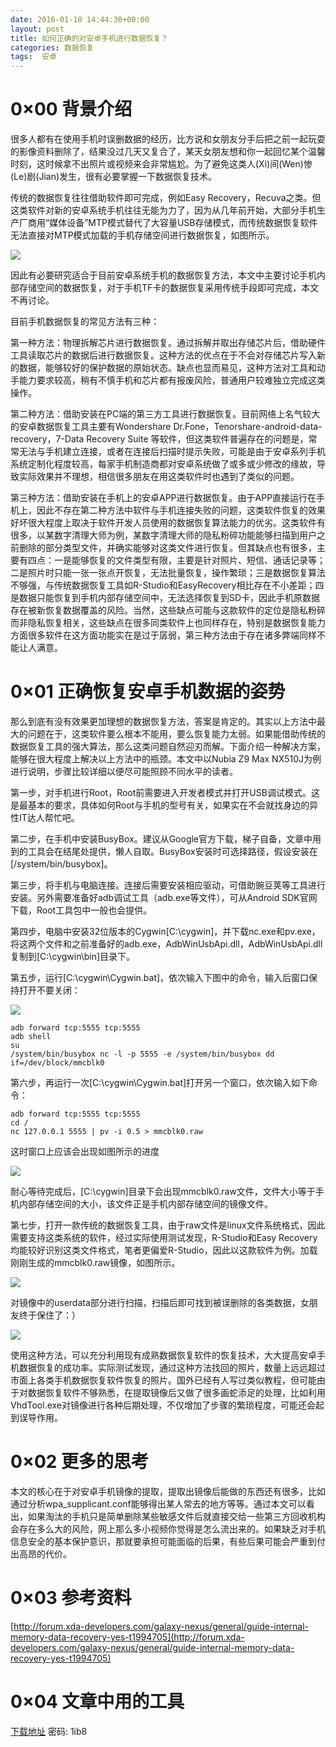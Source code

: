```yaml
---
date: 2016-01-10 14:44:30+00:00
layout: post
title: 如何正确的对安卓手机进行数据恢复？
categories: 数据恢复
tags:  安卓
---
```

0×00 背景介绍
====

很多人都有在使用手机时误删数据的经历，比方说和女朋友分手后把之前一起玩耍的影像资料删除了，结果没过几天又复合了，某天女朋友想和你一起回忆某个温馨时刻，这时候拿不出照片或视频来会非常尴尬。为了避免这类人(Xi)间(Wen)惨(Le)剧(Jian)发生，很有必要掌握一下数据恢复技术。

传统的数据恢复往往借助软件即可完成，例如Easy Recovery，Recuva之类。但这类软件对新的安卓系统手机往往无能为力了，因为从几年前开始，大部分手机生产厂商用“媒体设备”MTP模式替代了大容量USB存储模式，而传统数据恢复软件无法直接对MTP模式加载的手机存储空间进行数据恢复，如图所示。

[![ ](/assets/如何正确的对安卓手机进行数据恢复？1.png)](/assets/如何正确的对安卓手机进行数据恢复？1.png)

因此有必要研究适合于目前安卓系统手机的数据恢复方法，本文中主要讨论手机内部存储空间的数据恢复，对于手机TF卡的数据恢复采用传统手段即可完成，本文不再讨论。

目前手机数据恢复的常见方法有三种：
	
第一种方法：物理拆解芯片进行数据恢复。通过拆解并取出存储芯片后，借助硬件工具读取芯片的数据后进行数据恢复。这种方法的优点在于不会对存储芯片写入新的数据，能够较好的保护数据的原始状态。缺点也显而易见，这种方法对工具和动手能力要求较高，稍有不慎手机和芯片都有报废风险，普通用户较难独立完成这类操作。

第二种方法：借助安装在PC端的第三方工具进行数据恢复。目前网络上名气较大的安卓数据恢复工具主要有Wondershare Dr.Fone，Tenorshare-android-data-recovery，7-Data Recovery Suite 等软件，但这类软件普遍存在的问题是，常常无法与手机建立连接，或者在连接后扫描时提示失败，可能是由于安卓系列手机系统定制化程度较高，每家手机制造商都对安卓系统做了或多或少修改的缘故，导致实际效果并不理想，相信很多朋友在用这类软件时也遇到了类似的问题。
		
第三种方法：借助安装在手机上的安卓APP进行数据恢复。由于APP直接运行在手机上，因此不存在第二种方法中软件与手机连接失败的问题，这类软件恢复的效果好坏很大程度上取决于软件开发人员使用的数据恢复算法能力的优劣。这类软件有很多，以某数字清理大师为例，某数字清理大师的隐私粉碎功能能够扫描到用户之前删除的部分类型文件，并确实能够对这类文件进行恢复。但其缺点也有很多，主要有四点：一是能够恢复的文件类型有限，主要是针对照片、短信、通话记录等；二是照片时只能一张一张点开恢复，无法批量恢复，操作繁琐；三是数据恢复算法不够强，与传统数据恢复工具如R-Studio和EasyRecovery相比存在不小差距；四是数据只能恢复到手机内部存储空间中，无法选择恢复到SD卡，因此手机原数据存在被新恢复数据覆盖的风险。当然，这些缺点可能与这款软件的定位是隐私粉碎而非隐私恢复相关，这些缺点在很多同类软件上也同样存在，特别是数据恢复能力方面很多软件在这方面功能实在是过于孱弱，第三种方法由于存在诸多弊端同样不能让人满意。

0×01 正确恢复安卓手机数据的姿势
====

那么到底有没有效果更加理想的数据恢复方法，答案是肯定的。其实以上方法中最大的问题在于，这类软件要么根本不能用，要么恢复能力太弱。如果能借助传统的数据恢复工具的强大算法，那么这类问题自然迎刃而解。下面介绍一种解决方案，能够在很大程度上解决以上方法中的瓶颈。本文中以Nubia Z9 Max NX510J为例进行说明，步骤比较详细以便尽可能照顾不同水平的读者。

第一步，对手机进行Root，Root前需要进入开发者模式并打开USB调试模式。这是最基本的要求，具体如何Root与手机的型号有关，如果实在不会就找身边的异性IT达人帮忙吧。

第二步，在手机中安装BusyBox。建议从Google官方下载，梯子自备，文章中用到的工具会在结尾处提供，懒人自取。BusyBox安装时可选择路径，假设安装在[/system/bin/busybox]。

第三步，将手机与电脑连接。连接后需要安装相应驱动，可借助豌豆荚等工具进行安装。另外需要准备好adb调试工具（adb.exe等文件），可从Android SDK官网下载，Root工具包中一般也会提供。

第四步，电脑中安装32位版本的Cygwin[C:\cygwin]，并下载nc.exe和pv.exe，将这两个文件和之前准备好的adb.exe，AdbWinUsbApi.dll，AdbWinUsbApi.dll复制到[C:\cygwin\bin\]目录下。

第五步，运行[C:\cygwin\Cygwin.bat]，依次输入下图中的命令，输入后窗口保持打开不要关闭：

[![ ](/assets/如何正确的对安卓手机进行数据恢复？2.png)](/assets/如何正确的对安卓手机进行数据恢复？2.png)


	adb forward tcp:5555 tcp:5555
	adb shell
	su
	/system/bin/busybox nc -l -p 5555 -e /system/bin/busybox dd if=/dev/block/mmcblk0
	

第六步，再运行一次[C:\cygwin\Cygwin.bat]打开另一个窗口，依次输入如下命令：


	adb forward tcp:5555 tcp:5555
	cd /
	nc 127.0.0.1 5555 | pv -i 0.5 > mmcblk0.raw


这时窗口上应该会出现如图所示的进度

[![ ](/assets/如何正确的对安卓手机进行数据恢复？3.png)](/assets/如何正确的对安卓手机进行数据恢复？3.png)

耐心等待完成后，[C:\cygwin]目录下会出现mmcblk0.raw文件，文件大小等于手机内部存储空间的大小，该文件正是手机内部存储空间的镜像文件。

第七步，打开一款传统的数据恢复工具，由于raw文件是linux文件系统格式，因此需要支持这类系统的软件，经过实际使用测试发现，R-Studio和Easy Recovery均能较好识别这类文件格式，笔者更偏爱R-Studio，因此以这款软件为例。加载刚刚生成的mmcblk0.raw镜像，如图所示。

[![ ](/assets/如何正确的对安卓手机进行数据恢复？4.png)](/assets/如何正确的对安卓手机进行数据恢复？4.png)

对镜像中的userdata部分进行扫描，扫描后即可找到被误删除的各类数据，女朋友终于保住了：）

[![ ](/assets/如何正确的对安卓手机进行数据恢复？5.png)](/assets/如何正确的对安卓手机进行数据恢复？5.png)

使用这种方法，可以充分利用现有成熟数据恢复软件的恢复技术，大大提高安卓手机数据恢复的成功率。实际测试发现，通过这种方法找回的照片，数量上远远超过市面上各类手机数据恢复软件恢复的照片。国外已经有人写过类似教程，但可能由于对数据恢复软件不够熟悉，在提取镜像后又做了很多画蛇添足的处理，比如利用VhdTool.exe对镜像进行各种后期处理，不仅增加了步骤的繁琐程度，可能还会起到误导作用。

0×02 更多的思考
====

本文的核心在于对安卓手机镜像的提取，提取出镜像后能做的东西还有很多，比如通过分析wpa_supplicant.conf能够得出某人常去的地方等等。通过本文可以看出，如果淘汰的手机只是简单删除某些敏感文件后就直接交给一些第三方回收机构会存在多么大的风险，网上那么多小视频你觉得是怎么流出来的。如果缺乏对手机信息安全的基本保护意识，那就要承担可能面临的后果，有些后果可能会严重到付出高昂的代价。

0×03 参考资料
====

[http://forum.xda-developers.com/galaxy-nexus/general/guide-internal-memory-data-recovery-yes-t1994705](http://forum.xda-developers.com/galaxy-nexus/general/guide-internal-memory-data-recovery-yes-t1994705)

0×04 文章中用的工具
====

[下载地址](http://pan.baidu.com/s/1bdT83W) 密码: 1ib8
